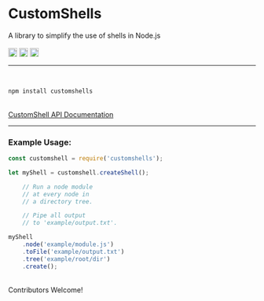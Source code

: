 # CustomShells
 A library to simplify the use of shells in Node.js
<br>
<br>
<a href="https://badge.fury.io/js/customshells"><img src="https://badge.fury.io/js/customshells.svg" alt="npm version" height="18"></a>
<a href="https://github.com/Awpatterson217/customshells/blob/master/LICENSE.MIT"><img src="https://img.shields.io/npm/l/express.svg" alt="npm version" height="18"></a>
<a href="https://github.com/Awpatterson217/customshells/blob/master/LICENSE.APACHE2"><img src="https://img.shields.io/hexpm/l/plug.svg" alt="npm version" height="18"></a>
<br>
<hr>
<br>

```js
npm install customshells
```

<br>
<a href="https://github.com/Awpatterson217/customshells/blob/master/lib/customshell/README.md">
CustomShell API Documentation
</a>
<br>
<hr>

### Example Usage:

```js
const customshell = require('customshells');

let myShell = customshell.createShell();

    // Run a node module
    // at every node in 
    // a directory tree.

    // Pipe all output
    // to 'example/output.txt'.

myShell
    .node('example/module.js')
    .toFile('example/output.txt')
    .tree('example/root/dir')
    .create();   

```

<br>
Contributors Welcome!
